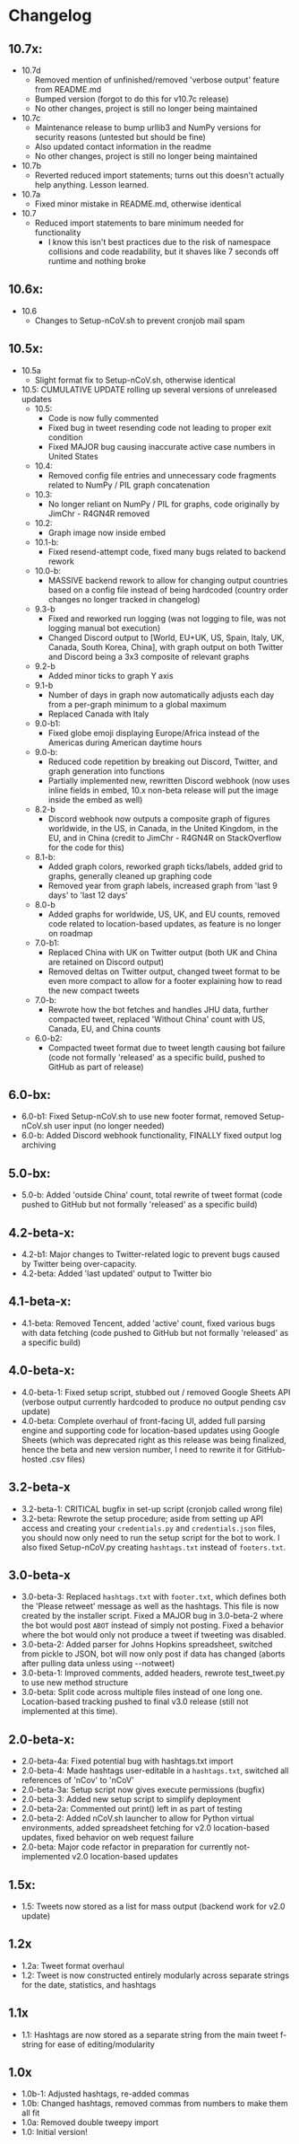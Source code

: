 # Changelog

## 10.7x:
- 10.7d
    - Removed mention of unfinished/removed 'verbose output' feature from README.md
    - Bumped version (forgot to do this for v10.7c release)
    - No other changes, project is still no longer being maintained
- 10.7c
    - Maintenance release to bump urllib3 and NumPy versions for security reasons (untested but should be fine)
    - Also updated contact information in the readme
    - No other changes, project is still no longer being maintained
- 10.7b
    - Reverted reduced import statements; turns out this doesn't actually help anything. Lesson learned.
- 10.7a
    - Fixed minor mistake in README.md, otherwise identical
- 10.7
    - Reduced import statements to bare minimum needed for functionality
        - I know this isn't best practices due to the risk of namespace collisions and code readability, but it shaves like 7 seconds off runtime and nothing broke

## 10.6x:
- 10.6
    - Changes to Setup-nCoV.sh to prevent cronjob mail spam

## 10.5x:
- 10.5a
    - Slight format fix to Setup-nCoV.sh, otherwise identical
- 10.5: CUMULATIVE UPDATE rolling up several versions of unreleased updates
    - 10.5:
        - Code is now fully commented
        - Fixed bug in tweet resending code not leading to proper exit condition
        - Fixed MAJOR bug causing inaccurate active case numbers in United States
    - 10.4:
        - Removed config file entries and unnecessary code fragments related to NumPy / PIL graph concatenation
    - 10.3:
        - No longer reliant on NumPy / PIL for graphs, code originally by JimChr - R4GN4R removed
    - 10.2:
        - Graph image now inside embed
    - 10.1-b:
        - Fixed resend-attempt code, fixed many bugs related to backend rework
    - 10.0-b:
        - MASSIVE backend rework to allow for changing output countries based on a config file instead of being hardcoded (country order changes no longer tracked in changelog)
    - 9.3-b
        - Fixed and reworked run logging (was not logging to file, was not logging manual bot execution)
        - Changed Discord output to [World, EU+UK, US, Spain, Italy, UK, Canada, South Korea, China], with graph output on both Twitter and Discord being a 3x3 composite of relevant graphs
    - 9.2-b
        - Added minor ticks to graph Y axis
    - 9.1-b
        - Number of days in graph now automatically adjusts each day from a per-graph minimum to a global maximum
        - Replaced Canada with Italy
    - 9.0-b1:
        - Fixed globe emoji displaying Europe/Africa instead of the Americas during American daytime hours
    - 9.0-b:
        - Reduced code repetition by breaking out Discord, Twitter, and graph generation into functions
        - Partially implemented new, rewritten Discord webhook (now uses inline fields in embed, 10.x non-beta release will put the image inside the embed as well)
    - 8.2-b
        - Discord webhook now outputs a composite graph of figures worldwide, in the US, in Canada, in the United Kingdom, in the EU, and in China (credit to JimChr - R4GN4R on StackOverflow for the code for this)
    - 8.1-b:
        - Added graph colors, reworked graph ticks/labels, added grid to graphs, generally cleaned up graphing code
        - Removed year from graph labels, increased graph from 'last 9 days' to 'last 12 days'
    - 8.0-b
        - Added graphs for worldwide, US, UK, and EU counts, removed code related to location-based updates, as feature is no longer on roadmap
    - 7.0-b1:
        - Replaced China with UK on Twitter output (both UK and China are retained on Discord output)
        - Removed deltas on Twitter output, changed tweet format to be even more compact to allow for a footer explaining how to read the new compact tweets
    - 7.0-b:
       - Rewrote how the bot fetches and handles JHU data, further compacted tweet, replaced 'Without China' count with US, Canada, EU, and China counts
    - 6.0-b2:
        - Compacted tweet format due to tweet length causing bot failure (code not formally 'released' as a specific build, pushed to GitHub as part of  release)

## 6.0-bx:
- 6.0-b1: Fixed Setup-nCoV.sh to use new footer format, removed Setup-nCoV.sh user input (no longer needed)
- 6.0-b: Added Discord webhook functionality, FINALLY fixed output log archiving

## 5.0-bx:
- 5.0-b: Added 'outside China' count, total rewrite of tweet format (code pushed to GitHub but not formally 'released' as a specific build)

## 4.2-beta-x:
- 4.2-b1: Major changes to Twitter-related logic to prevent bugs caused by Twitter being over-capacity.
- 4.2-beta: Added 'last updated' output to Twitter bio

## 4.1-beta-x:
- 4.1-beta: Removed Tencent, added 'active' count, fixed various bugs with data fetching (code pushed to GitHub but not formally 'released' as a specific build)

## 4.0-beta-x:
- 4.0-beta-1: Fixed setup script, stubbed out / removed Google Sheets API (verbose output currently hardcoded to produce no output pending csv update)
- 4.0-beta: Complete overhaul of front-facing UI, added full parsing engine and supporting code for location-based updates using Google Sheets (which was deprecated right as this release was being finalized, hence the beta and new version number, I need to rewrite it for GitHub-hosted .csv files)

## 3.2-beta-x
- 3.2-beta-1: CRITICAL bugfix in set-up script (cronjob called wrong file)
- 3.2-beta: Rewrote the setup procedure; aside from setting up API access and creating your `credentials.py` and `credentials.json` files, you should now only need to run the setup script for the bot to work. I also fixed Setup-nCoV.py creating `hashtags.txt` instead of `footers.txt`.

## 3.0-beta-x
- 3.0-beta-3: Replaced `hashtags.txt` with `footer.txt`, which defines both the 'Please retweet' message as well as the hashtags. This file is now created by the installer script. Fixed a MAJOR bug in 3.0-beta-2 where the bot would post `ABOT` instead of simply not posting. Fixed a behavior where the bot would only not produce a tweet if tweeting was disabled.
- 3.0-beta-2: Added parser for Johns Hopkins spreadsheet, switched from pickle to JSON, bot will now only post if data has changed (aborts after pulling data unless using --notweet)
- 3.0-beta-1: Improved comments, added headers, rewrote test_tweet.py to use new method structure
- 3.0-beta: Split code across multiple files instead of one long one. Location-based tracking pushed to final v3.0 release (still not implemented at this time).

## 2.0-beta-x:
- 2.0-beta-4a: Fixed potential bug with hashtags.txt import
- 2.0-beta-4: Made hashtags user-editable in a `hashtags.txt`, switched all references of 'nCov' to 'nCoV'
- 2.0-beta-3a: Setup script now gives execute permissions (bugfix)
- 2.0-beta-3: Added new setup script to simplify deployment
- 2.0-beta-2a: Commented out print() left in as part of testing
- 2.0-beta-2: Added nCoV.sh launcher to allow for Python virtual environments, added spreadsheet fetching for v2.0 location-based updates, fixed behavior on web request failure
- 2.0-beta: Major code refactor in preparation for currently not-implemented v2.0 location-based updates

## 1.5x:
- 1.5: Tweets now stored as a list for mass output (backend work for v2.0 update)

## 1.2x

- 1.2a: Tweet format overhaul
- 1.2: Tweet is now constructed entirely modularly across separate strings for the date, statistics, and hashtags

## 1.1x

- 1.1: Hashtags are now stored as a separate string from the main tweet f-string for ease of editing/modularity

## 1.0x

- 1.0b-1: Adjusted hashtags, re-added commas
- 1.0b: Changed hashtags, removed commas from numbers to make them all fit
- 1.0a: Removed double tweepy import
- 1.0: Initial version!
